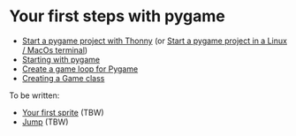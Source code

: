 # Your first steps with pygame

- [Start a pygame project with Thonny](project-thonny) (or [Start a pygame project in a Linux / MacOs terminal](project-terminal))
- [Starting with pygame](pygame-start)
- [Create a game loop for Pygame](game-loop)
- [Creating a Game class](pygame-game-class)

To be written:

- [Your first sprite](first-sprite) (TBW)
- [Jump](jump) (TBW)
